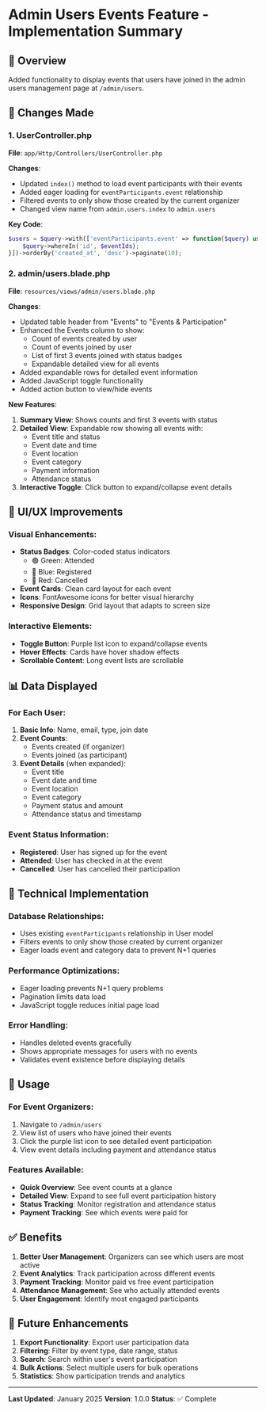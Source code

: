# Admin Users Events Feature - Implementation Summary

## 🎯 Overview
Added functionality to display events that users have joined in the admin users management page at `/admin/users`.

## 📝 Changes Made

### 1. UserController.php
**File**: `app/Http/Controllers/UserController.php`

**Changes**:
- Updated `index()` method to load event participants with their events
- Added eager loading for `eventParticipants.event` relationship
- Filtered events to only show those created by the current organizer
- Changed view name from `admin.users.index` to `admin.users`

**Key Code**:
```php
$users = $query->with(['eventParticipants.event' => function($query) use ($eventIds) {
    $query->whereIn('id', $eventIds);
}])->orderBy('created_at', 'desc')->paginate(10);
```

### 2. admin/users.blade.php
**File**: `resources/views/admin/users.blade.php`

**Changes**:
- Updated table header from "Events" to "Events & Participation"
- Enhanced the Events column to show:
  - Count of events created by user
  - Count of events joined by user
  - List of first 3 events joined with status badges
  - Expandable detailed view for all events
- Added expandable rows for detailed event information
- Added JavaScript toggle functionality
- Added action button to view/hide events

**New Features**:
1. **Summary View**: Shows counts and first 3 events with status
2. **Detailed View**: Expandable row showing all events with:
   - Event title and status
   - Event date and time
   - Event location
   - Event category
   - Payment information
   - Attendance status
3. **Interactive Toggle**: Click button to expand/collapse event details

## 🎨 UI/UX Improvements

### Visual Enhancements:
- **Status Badges**: Color-coded status indicators
  - 🟢 Green: Attended
  - 🔵 Blue: Registered
  - 🔴 Red: Cancelled
- **Event Cards**: Clean card layout for each event
- **Icons**: FontAwesome icons for better visual hierarchy
- **Responsive Design**: Grid layout that adapts to screen size

### Interactive Elements:
- **Toggle Button**: Purple list icon to expand/collapse events
- **Hover Effects**: Cards have hover shadow effects
- **Scrollable Content**: Long event lists are scrollable

## 📊 Data Displayed

### For Each User:
1. **Basic Info**: Name, email, type, join date
2. **Event Counts**: 
   - Events created (if organizer)
   - Events joined (as participant)
3. **Event Details** (when expanded):
   - Event title
   - Event date and time
   - Event location
   - Event category
   - Payment status and amount
   - Attendance status and timestamp

### Event Status Information:
- **Registered**: User has signed up for the event
- **Attended**: User has checked in at the event
- **Cancelled**: User has cancelled their participation

## 🔧 Technical Implementation

### Database Relationships:
- Uses existing `eventParticipants` relationship in User model
- Filters events to only show those created by current organizer
- Eager loads event and category data to prevent N+1 queries

### Performance Optimizations:
- Eager loading prevents N+1 query problems
- Pagination limits data load
- JavaScript toggle reduces initial page load

### Error Handling:
- Handles deleted events gracefully
- Shows appropriate messages for users with no events
- Validates event existence before displaying details

## 🚀 Usage

### For Event Organizers:
1. Navigate to `/admin/users`
2. View list of users who have joined their events
3. Click the purple list icon to see detailed event participation
4. View event details including payment and attendance status

### Features Available:
- **Quick Overview**: See event counts at a glance
- **Detailed View**: Expand to see full event participation history
- **Status Tracking**: Monitor registration and attendance status
- **Payment Tracking**: See which events were paid for

## ✅ Benefits

1. **Better User Management**: Organizers can see which users are most active
2. **Event Analytics**: Track participation across different events
3. **Payment Tracking**: Monitor paid vs free event participation
4. **Attendance Management**: See who actually attended events
5. **User Engagement**: Identify most engaged participants

## 🔄 Future Enhancements

1. **Export Functionality**: Export user participation data
2. **Filtering**: Filter by event type, date range, status
3. **Search**: Search within user's event participation
4. **Bulk Actions**: Select multiple users for bulk operations
5. **Statistics**: Show participation trends and analytics

---

**Last Updated**: January 2025
**Version**: 1.0.0
**Status**: ✅ Complete
